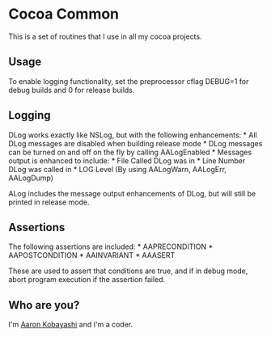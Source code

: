 Cocoa Common
========
This is a set of routines that I use in all my cocoa projects.

Usage
-----
To enable logging functionality, set the preprocessor cflag DEBUG=1 for debug builds
and 0 for release builds.


Logging
-------
DLog works exactly like NSLog, but with the following enhancements:
    * All DLog messages are disabled when building release mode
    * DLog messages can be turned on and off on the fly by calling AALogEnabled
    * Messages output is enhanced to include:
      * File Called DLog was in
      * Line Number DLog was called in
      * LOG Level (By using AALogWarn, AALogErr, AALogDump)

ALog includes the message output enhancements of DLog, but will still be printed in 
release mode.

Assertions
----------
The following assertions are included:
    * AAPRECONDITION
    * AAPOSTCONDITION
    * AAINVARIANT
    * AAASERT

These are used to assert that conditions are true, and if in debug mode, abort 
program execution if the assertion failed.

Who are you?
------------

I'm [Aaron Kobayashi][askobayashi] and I'm a coder.

[askobayashi]:http://ASKobayashi.com 
